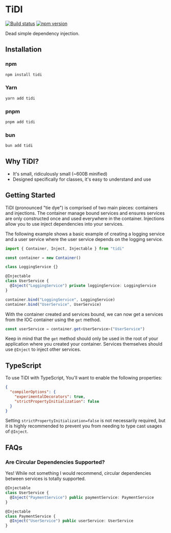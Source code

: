 # TiDI

[![Build status](https://github.com/mskelton/tidi/workflows/Build/badge.svg)](https://github.com/mskelton/tidi/actions)
[![npm version](https://img.shields.io/npm/v/tidi)](https://www.npmjs.com/package/tidi)

Dead simple dependency injection.

## Installation

### npm

```sh
npm install tidi
```

### Yarn

```sh
yarn add tidi
```

### pnpm

```sh
pnpm add tidi
```

### bun

```sh
bun add tidi
```

## Why TiDI?

- It's small, ridiculously small (~600B minified)
- Designed specifically for classes, it's easy to understand and use

## Getting Started

TiDI (pronounced "tie dye") is comprised of two main pieces: containers and
injections. The container manage bound services and ensures services are only
constructed once and used everywhere in the container. Injections allow you to
use inject dependencies into your services.

The following example shows a basic example of creating a logging service and a
user service where the user service depends on the logging service.

```ts
import { Container, Inject, Injectable } from "tidi"

const container = new Container()

class LoggingService {}

@Injectable
class UserService {
  @Inject("LoggingService") private loggingService: LoggingService
}

container.bind("LoggingService", LoggingService)
container.bind("UserService", UserService)
```

With the container created and services bound, we can now get a services from
the IOC container using the `get` method.

```ts
const userService = container.get<UserService>("UserService")
```

Keep in mind that the `get` method should only be used in the root of your
application where you created your container. Services themselves should use
`@Inject` to inject other services.

## TypeScript

To use TiDI with TypeScript, You'll want to enable the following properties:

```json
{
  "compilerOptions": {
    "experimentalDecorators": true,
    "strictPropertyInitialization": false
  }
}
```

Setting `strictPropertyInitialization=false` is not necessarily required, but it
is highly recommended to prevent you from needing to type cast usages of
`@Inject`.

## FAQs

### Are Circular Dependencies Supported?

Yes! While not something I would recommend, circular dependencies between
services is totally supported.

```ts
@Injectable
class UserService {
  @Inject("PaymentService") public paymentService: PaymentService
}

@Injectable
class PaymentService {
  @Inject("UserService") public userService: UserService
}
```
